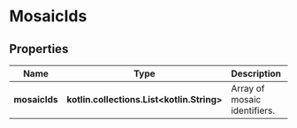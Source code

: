 
# MosaicIds

## Properties
Name | Type | Description | Notes
------------ | ------------- | ------------- | -------------
**mosaicIds** | **kotlin.collections.List&lt;kotlin.String&gt;** | Array of mosaic identifiers. |  [optional]



